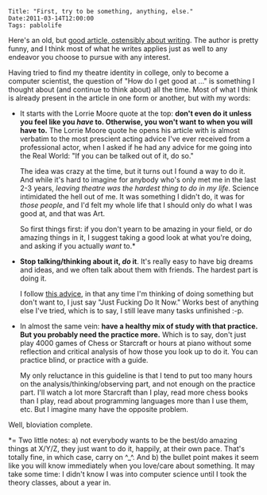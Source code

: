     Title: "First, try to be something, anything, else."
    Date:2011-03-14T12:00:00
    Tags: pablolife


Here's an old, but [good article, ostensibly about writing][1]. The author is
pretty funny, and I think most of what he writes applies just as well to any
endeavor you choose to pursue with any interest.  

Having tried to find my theatre identity in college, only to become a computer
scientist, the question of "How do I get good at ..." is something I thought
about (and continue to think about) all the time.  Most of what I think is
already present in the article in one form or another, but with my words:

* It starts with the Lorrie Moore quote at the top: **don't even do it unless you
  feel like you *have* to.  Otherwise, you won't want to when you will have
  to.**  The Lorrie Moore quote he opens his article with is almost verbatim to
  the most prescient acting advice I've ever received from a professional actor,
  when I asked if he had any advice for me going into the Real World: "If you
  can be talked out of it, do so."

  The idea was crazy at the time, but it turns out I found a way to do it. And while 
  it's hard to imagine for anybody who's only met me in the last 2-3 years,
  *leaving theatre was the hardest thing to do in my life*.  Science intimidated
  the hell out of me.  It was something I didn't do, it was for *those people*,
  and I'd felt my whole life that I should only do what I was good at, and that
  was Art.

  So first things first: if you don't yearn to be amazing in your field, or do
  amazing things in it, I suggest taking a good look at what you're doing, and
  asking if you actually *want* to.\*

* **Stop talking/thinking about it, *do* it**. It's really easy to have big
  dreams and ideas, and we often talk about them with friends.  The hardest part
  is doing it.

  I follow [this advice][2], in that any time I'm thinking of doing something
  but don't want to, I just say "Just Fucking Do It Now."  Works best of
  anything else I've tried, which is to say, I still leave many tasks unfinished :-p.

* In almost the same vein: **have a healthy mix of study with that practice.
  But you probably need the practice more.**  Which is to say, don't just play
  4000 games of Chess or Starcraft or hours at piano without some reflection
  and critical analysis of how those you look up to do it. You can practice
  blind, or practice with a guide.

  My only reluctance in this guideline is that I tend to put too many hours on
  the analysis/thinking/observing part, and not enough on the practice part. 
  I'll watch a lot more Starcraft than I play, read more chess books than I
  play, read about programming languages more than I use them, etc.  But I
  imagine many have the opposite problem.

Well, bloviation complete. 

\*= Two little notes: a) not everybody wants to be the best/do amazing things at
X/Y/Z, they just want to do it, happily, at their own pace.  That's totally
fine, in which case, carry on ^\_^.  And b) the bullet point makes it seem like
you will know immediately when you love/care about something. It may take some
time: I didn't know I was into computer science until I took the theory classes,
about a year in.

   [1]: http://thoughtcatalog.com/2011/how-to-be-a-writer/?utm_source=feedburner&utm_medium=feed&utm_campaign=Feed%3A+ThoughtCatalog+(Thought+Catalog)
   [2]: http://seoblackhat.com/2007/01/29/do-it-fucking-now/
